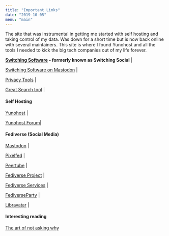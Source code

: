 ```yaml
---
title: "Important Links"
date: "2019-10-05"
menu: "main"
---
```


The site that was instrumental in getting me started with self hosting and taking control of my data. Was down for a short time but is now back online with several maintainers. This site is where I found Yunohost and all the tools I needed to kick the big tech companies out of my life forever.

**[Switching Software](https://switching.software/) - formerly known as Switching Social** | 

[Switching Software on Mastodon](@switchingsoftware@mstdn.swiso.org ) | 

[Privacy Tools](https://www.privacytools.io/) | 

[Great Search tool](https://stoptrackingus.io/) |



#### Self Hosting
[Yunohost](https://yunohost.org) | 

[Yunohost Forum](https://forum.yunohost.org/)| 


#### Fediverse (Social Media)
[Mastodon](https://joinmastodon.org) | 

[Pixelfed](https://pixelfed.org) | 

[Peertube](https://joinpeertube.org/en) | 

[Fediverse Project](https://fediverse.project) | 

[Fediverse Services](https://fediverse.services) | 

[FediverseParty](https://www.fediverse.party/) | 

[Libravatar](https://www.libravatar.org/) | 


#### Interesting reading
[The art of not asking why](https://joshrollinswrites.com/)